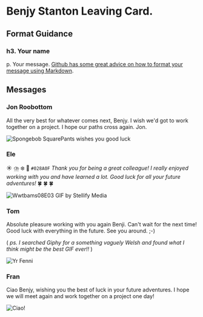 # Benjy Stanton Leaving Card.

## Format Guidance
### h3. Your name
p. Your message. [Github has some great advice on how to format your message using Markdown](https://docs.github.com/en/get-started/writing-on-github/getting-started-with-writing-and-formatting-on-github/basic-writing-and-formatting-syntax).

## Messages

### Jon Roobottom
All the very best for whatever comes next, Benjy. I wish we'd got to work together on a project. I hope our paths cross again. Jon.

![Spongebob SquarePants wishes you good luck](https://media.giphy.com/media/j1Xyt3DHfJcmk/giphy.gif)

### Ele
:sunny: :cloud_with_lightning_and_rain:	:snowflake: :rainbow:
`#028A0F` *Thank you for being a great colleague! I really enjoyed working with you and have learned a lot. Good luck for all your future adventures!* :four_leaf_clover: :four_leaf_clover: :four_leaf_clover:

![Wwtbams08E03 GIF by Stellify Media](https://media4.giphy.com/media/hsRzOoZ9iEKTjSTTyF/giphy.gif)

### Tom
Absolute pleasure working with you again Benji. Can't wait for the next time! Good luck with everything in the future. See you around. ;-)

( *ps. I searched Giphy for a something vaguely Welsh and found what I think might be the best GIF ever!!* )

![Yr Fenni](https://media.giphy.com/media/uFOaiIPaQe8UvJ1UxS/giphy.gif)

### Fran
Ciao Benjy, wishing you the best of luck in your future adventures. I hope we will meet again and work together on a project one day!

![Ciao!](https://media.tenor.com/_0SyvC_r2XAAAAAC/hi-hello.gif)

